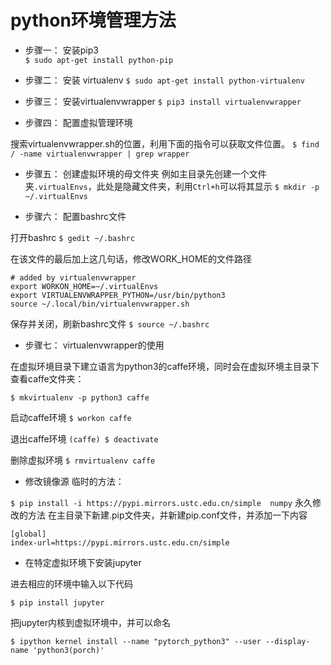 # python环境管理方法

* 步骤一： 安装pip3  
`$ sudo apt-get install python-pip`

* 步骤二： 安装 virtualenv
`$ sudo apt-get install python-virtualenv`

* 步骤三： 安装virtualenvwrapper
`$ pip3 install virtualenvwrapper`

* 步骤四： 配置虚拟管理环境

搜索virtualenvwrapper.sh的位置，利用下面的指令可以获取文件位置。
`$ find / -name virtualenvwrapper | grep wrapper`
* 步骤五： 创建虚拟环境的母文件夹
例如主目录先创建一个文件夹`.virtualEnvs`，此处是隐藏文件夹，利用`Ctrl+h`可以将其显示
`$ mkdir -p ~/.virtualEnvs`

* 步骤六： 配置bashrc文件

打开bashrc
`$ gedit ~/.bashrc`

在该文件的最后加上这几句话，修改WORK_HOME的文件路径
```
# added by virtualenvwrapper
export WORKON_HOME=~/.virtualEnvs
export VIRTUALENVWRAPPER_PYTHON=/usr/bin/python3
source ~/.local/bin/virtualenvwrapper.sh
```
保存并关闭，刷新bashrc文件
`$ source ~/.bashrc`
* 步骤七： virtualenvwrapper的使用

在虚拟环境目录下建立语言为python3的caffe环境，同时会在虚拟环境主目录下查看caffe文件夹：

`$ mkvirtualenv -p python3 caffe`

启动caffe环境
`$ workon caffe`

退出caffe环境
`(caffe) $ deactivate`

删除虚拟环境
`$ rmvirtualenv caffe`

* 修改镜像源
临时的方法：

`$ pip install -i https://pypi.mirrors.ustc.edu.cn/simple  numpy`
永久修改的方法
在主目录下新建.pip文件夹，并新建pip.conf文件，并添加一下内容
```
[global]
index-url=https://pypi.mirrors.ustc.edu.cn/simple
```
* 在特定虚拟环境下安装jupyter 

进去相应的环境中输入以下代码  

 `$ pip install jupyter`
 
 把jupyter内核到虚拟环境中，并可以命名
 
`$ ipython kernel install --name "pytorch_python3" --user --display-name 'python3(porch)'`





